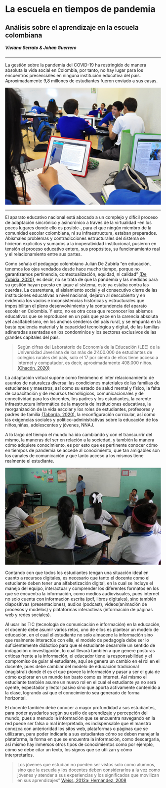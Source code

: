 # **La escuela en tiempos de pandemia**
## Análisis sobre el aprendizaje en la escuela colombiana  
##### Viviana Serrato & Johan Guerrero
___
La gestión sobre la pandemia del COVID-19 ha restringido de manera absoluta la vida social en Colombia, por tanto, no hay lugar para los
encuentros presenciales en ninguna institución educativa del país. Aproximadamente 9,8 millones de estudiantes fueron enviado a sus
casas. 

![Tomdado del Espectador](https://raw.githubusercontent.com/Licjohan1/educacionenpandemia/master/CLASE.jpg) 
___

El aparato educativo nacional está abocado a un complejo y difícil proceso de adaptación sincrónico y asincrónico a través de la
virtualidad -en los pocos lugares donde ello es posible-, para el que ningún miembro de la comunidad escolar colombiana, ni su
infraestructura, estaban preparados. Abismales problemas y contradicciones estructurales del sistema se hicieron explícitos y sumados a
la inoperatividad institucional, pusieron en tensión el proceso educativo entero, sus propósitos, su funcionamiento real y el
relacionamiento entre sus partes.

Como señala el pedagogo colombiano Julián De Zubiría “en educación, tenemos los ojos vendados desde hace mucho tiempo, porque no
garantizamos pertinencia, contextualización, equidad, ni calidad” [(De Zubiría, 2020)](https://www.semana.com/opinion/articulo/la-educacion-en-tiempos-de-cuarentena-columna-de-julian-de-zubiria/661969), es decir, no se trata de que la pandemia y las
medidas para su gestión hayan puesto en jaque al sistema, este ya estaba contra las cuerdas. La cuarentena, el aislamiento
social y el consecutivo cierre de las instituciones educativas a nivel nacional, dejaron al descubierto y en evidencia los vacíos e
inconsistencias históricas y estructurales que imposibilitan el pleno desenvolvimiento y la contundencia del aparato escolar en
Colombia. Y esto, no es otra cosa que reconocer los abismos educativos que se reproducen en un país que yace en la carencia absoluta yel
analfabetismo, en los anchos senderos del país rural, y se empunta en la basta opulencia material y la capacidad tecnológica y digital,
de las familias adineradas asentadas en los condominios y los sectores exclusivos de las grandes capitales del país.

> Según cifras del Laboratorio de Economía de la Educación (LEE) de la Universidad Javeriana de los más de 2’400.000 de estudiantes de
colegios rurales del país, solo el 17 por ciento de ellos tiene acceso a Internet y computador, es decir, aproximadamente 408.000 niños.
[(Chacón, 2020)](https://www.eltiempo.com/vida/educacion/solo-el-17-de-los-estudiantes-rurales-tiene-internet-y-computador-495684) 

La adaptación virtual supone como fenómeno el inter relacionamiento de asuntos de naturaleza diversa: las condiciones materiales de las
familias de estudiantes y maestros, así como su estado de salud mental y físico, la falta de capacitación y de recursos tecnológicos,
comunicacionales y de conectividad para los docentes, los padres y los estudiantes, la carente infraestructura informática de la mayoría
de instituciones educativas, la reorganización de la vida escolar y los roles de estudiantes, profesores y padres de familia [(Taborda,
2020)](https://www.elespectador.com/noticias/educacion/las-familias-acompanan-para-ayudar-pero-no-son-los-profesores-redpapaz-articulo916849/), la reconfiguración curricular, así como las exigencias sociales y político-administrativas sobre la educación de los
niños,niñas, adolescentes y jóvenes, NNAJ.

A lo largo del tiempo el mundo ha ido cambiando y con el transcurrir del mismo, la maneras del ser en relación a la sociedad, y también
la manera cómo adquiere conocimiento, es por esto que es pertinente conocer cómo en tiempos de pandemia se accede al conocimiento, que tan amigables son los canales de comunicación y que tanto acceso a los mismos tiene realmente el estudiante. 

![Tomdado de la web](https://raw.githubusercontent.com/Licjohan1/educacionenpandemia/master/maestros.jpg)

Contando con que todos los estudiantes tengan una situación ideal en cuanto a recursos digitales,  es necesario que tanto el docente
como el estudiante deben tener una alfabetización digital, en la cual se incluye el manejo del equipo, interactuar y comprender los
diferentes formatos en los que se encuentra la información, como medios audiovisuales, pues internet no solo cuenta con información
escrita (pdf, libros digitales), sino también diapositivas (presentaciones), audios (podcast), videos(animación de procesos y modelos) y plataformas interactivas (información de páginas web y redes sociales). 

Al usar las TIC (tecnología de comunicación e información) en la educación, el docente debe asumir varios retos, uno de ellos es
plantear un modelo de educación, en el cual el estudiante no solo almacene la información sino que realmente interactúe con ella, el
modelo de pedagogía debe ser lo suficientemente didáctico para que el estudiante desarrolle un sentido de indagación o investigación, lo
cual llevará también a que genere posturas críticas frente a la información, el educador tiene la responsabilidad y el compromiso de
guiar al estudiante, aquí se genera un cambio en el rol en el docente, pues debe cambiar del modelo de educación tradicional (magistral)
donde él es el que provee la información y pasar a ser el guía de cómo explorar en un mundo tan basto como es internet. Así mismo el
estudiante también asume un nuevo rol en el cual el estudiante ya no será oyente, espectador y lector pasivo sino que aporta activamente
contenido a la clase, logrando así que el conocimiento sea generado de forma horizontal. 

El docente también debe conocer a mayor profundidad a sus estudiantes, para poder ayudarlos según su estilo de aprendizaje y percepción
del mundo, pues a menudo la información que se encuentra navegando en la red puede ser falsa o mal interpretada,
es indispensable que el maestro conozca con anterioridad los sitos web, plataformas o páginas que se utilizaran, para poder indicarle a
sus estudiantes cómo se deben manejar la plataforma, la forma en que se encuentra la información, como descargarla, así mismo hay
inmersos otros tipos de conocimientos como por ejemplo, cómo se debe citar un texto, los signos que se utilizan y cómo interpretarlos. 

> Los jóvenes que estudian no pueden ser vistos solo como alumnos, sino que la escuela y los docentes deben considerarlos a la vez como
jóvenes y atender a sus experiencias y los significados que movilizan en sus aprendizajes” [Weiss, 2012a; Hernández, 2008](https://www.redalyc.org/pdf/140/14025774016.pdf)
